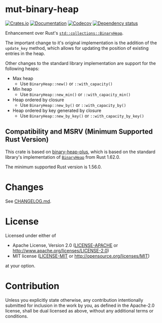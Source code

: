 # mut-binary-heap

[![Crates.io](https://img.shields.io/crates/v/mut-binary-heap.svg)](https://crates.io/crates/mut-binary-heap)
[![Documentation](https://docs.rs/mut-binary-heap/badge.svg)](https://docs.rs/mut-binary-heap/)
[![Codecov](https://codecov.io/github/Wasabi375/mut-binary-heap/coverage.svg?branch=master)](https://codecov.io/gh/Wasabi375/mut-binary-heap)
[![Dependency status](https://deps.rs/repo/github/Wasabi375/mut-binary-heap/status.svg)](https://deps.rs/repo/github/Wasabi375/mut-binary-heap)

Enhancement over Rust's
[`std::collections::BinaryHeap`](https://doc.rust-lang.org/stable/std/collections/struct.BinaryHeap.html).

The important change to it's original implementation is the addition of the `update_key` method,
which allows for updating the position of existing entries in the heap.

Other changes to the standard library implementation are support for the following heaps:
- Max heap
  - Use `BinaryHeap::new()` or `::with_capacity()`
- Min heap
  - Use `BinaryHeap::new_min()` or `::with_capacity_min()`
- Heap ordered by closure
  - Use `BinaryHeap::new_by()` or `::with_capacity_by()`
- Heap ordered by key generated by closure
  - Use `BinaryHeap::new_by_key()` or `::with_capacity_by_key()`

## Compatibility and MSRV (Minimum Supported Rust Version)

This crate is based on [binary-heap-plus](https://github.com/sekineh/binary-heap-plus-rs),
which is based on the standard library's implementation of
[`BinaryHeap`](https://doc.rust-lang.org/stable/std/collections/struct.BinaryHeap.html)
from Rust 1.62.0.

The minimum supported Rust version is 1.56.0.

# Changes

See
[CHANGELOG.md](https://github.com/Wasabi375/mut-binary-heap/blob/master/CHANGELOG.md).


# License

Licensed under either of

 * Apache License, Version 2.0
   ([LICENSE-APACHE](LICENSE-APACHE) or http://www.apache.org/licenses/LICENSE-2.0)
 * MIT license
   ([LICENSE-MIT](LICENSE-MIT) or http://opensource.org/licenses/MIT)

at your option.

# Contribution

Unless you explicitly state otherwise, any contribution intentionally submitted
for inclusion in the work by you, as defined in the Apache-2.0 license, shall be
dual licensed as above, without any additional terms or conditions.

